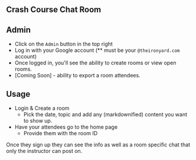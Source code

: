 ## Crash Course Chat Room

## Admin

- Click on the `Admin` button in the top right
- Log in with your Google account (** must be your `@theironyard.com` account)
- Once logged in, you'll see the ability to create rooms or view open rooms.
- [Coming Soon] - ability to export a room attendees.

## Usage

- Login & Create a room
  - Pick the date, topic and add any (markdownified) content you want to show up.
- Have your attendees go to the home page
  - Provide them with the room ID 

Once they sign up they can see the info as well as a room specific chat that only the instructor can post on.

